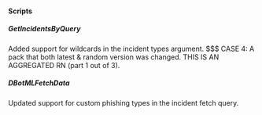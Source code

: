 
#### Scripts
##### GetIncidentsByQuery
Added support for wildcards in the incident types argument.
$$$ CASE 4: A pack that both latest & random version was changed. THIS IS AN AGGREGATED RN (part 1 out of 3).

##### DBotMLFetchData
Updated support for custom phishing types in the incident fetch query.